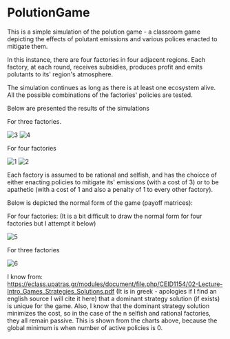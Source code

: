 # PolutionGame

This is a simple simulation of the polution game - a classroom game depicting the effects of polutant emissions and various polices enacted to mitigate them.

In this instance, there are four factories in four adjacent regions. Each factory, at each round, receives subsidies, produces profit and emits polutants to its' region's atmosphere.

The simulation continues as long as there is at least one ecosystem alive. All the possible combinations of the factories' policies are tested.

Below are presented the results of the simulations

For three factories.

![3](https://user-images.githubusercontent.com/56920806/159654804-c4a84295-2458-46e9-a845-9d9fe69d40c1.png)
![4](https://user-images.githubusercontent.com/56920806/159654813-f8d5e98c-3549-44b7-ab23-d44c4f69a521.png)

For four factories

![1](https://user-images.githubusercontent.com/56920806/159648098-1fb31868-0078-4222-bb6f-c1ed34a83c9b.png)
![2](https://user-images.githubusercontent.com/56920806/159648148-8a139d9a-a6e7-447b-a4fa-8b39824fd76a.png)

Each factory is assumed to be rational and selfish, and has the choicce of either enacting policies to mitigate its' emissions (with a cost of 3) or to be apathetic (with a cost of 1 and also a penalty of 1 to every other factory). 

Below is depicted the normal form of the game (payoff matrices):

For four factories:
(It is a bit difficult to draw the normal form for four factories but I attempt it below)

![5](https://user-images.githubusercontent.com/56920806/159699887-37eba4d7-6cb2-41f2-8c72-40556a7084e5.png)

For three factories

![6](https://user-images.githubusercontent.com/56920806/159699918-cac41afd-27b6-4731-9613-f415e569321c.png)

I know from:
https://eclass.upatras.gr/modules/document/file.php/CEID1154/02-Lecture-Intro_Games_Strategies_Solutions.pdf
(It is in greek - apologies if I find an english source I will cite it here)
that a dominant strategy solution (if exists) is unique for the game. Also, I know that the dominant strategy solution minimizes the cost, so in the case of the n selfish and rational factories, they all remain passive. This is shown from the charts above, because the global minimum is when number of active policies is 0.



